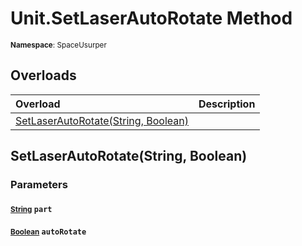 # Unit.SetLaserAutoRotate Method

<small>**Namespace**: SpaceUsurper</small>

## Overloads

<div markdown="1" class="member-table">

| Overload | Description |
| :------- | ----------- |
| [SetLaserAutoRotate(String, Boolean)](#String_Boolean_) |  | 

</div>

## SetLaserAutoRotate(String, Boolean)
### Parameters
#### <small>[String](https://docs.microsoft.com/en-us/dotnet/api/system.string?view=netframework-4.5)</small> `part`

#### <small>[Boolean](https://docs.microsoft.com/en-us/dotnet/api/system.boolean?view=netframework-4.5)</small> `autoRotate`

